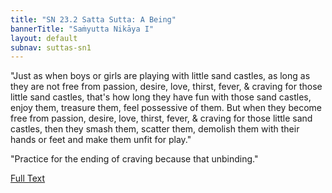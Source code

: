 ```yaml
---
title: "SN 23.2 Satta Sutta: A Being"
bannerTitle: "Saṁyutta Nikāya I" 
layout: default 
subnav: suttas-sn1
---
```


"Just as when boys or girls are playing with little sand castles, as long as they are not free from passion, desire, love, thirst, fever, & craving for those little sand castles, that's how long they have fun with those sand castles, enjoy them, treasure them, feel possessive of them. But when they become free from passion, desire, love, thirst, fever, & craving for those little sand castles, then they smash them, scatter them, demolish them with their hands or feet and make them unfit for play."

"Practice for the ending of craving because that unbinding."

[Full Text](https://www.dhammatalks.org/suttas/SN/SN23_2.html)
